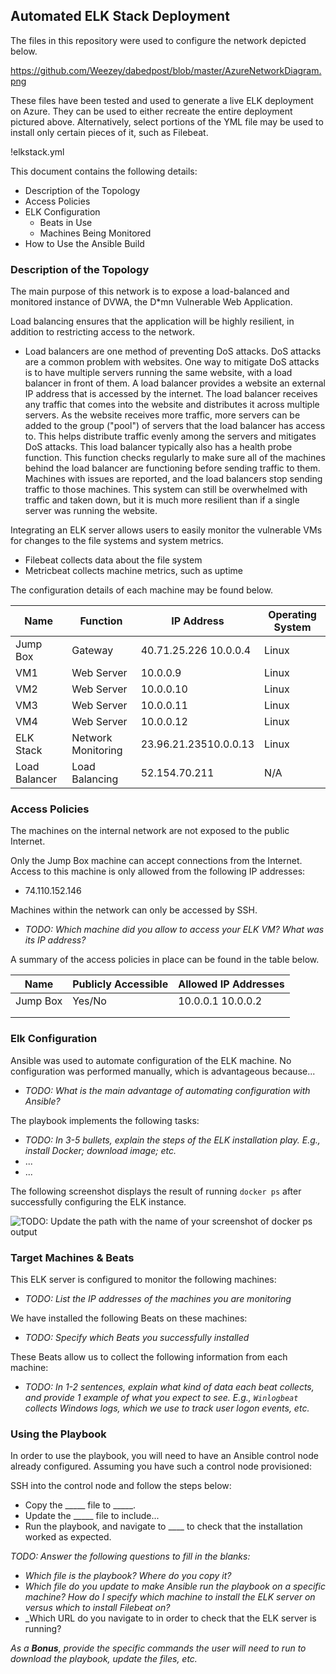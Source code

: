## Automated ELK Stack Deployment

The files in this repository were used to configure the network depicted below.

https://github.com/Weezey/dabedpost/blob/master/AzureNetworkDiagram.png

These files have been tested and used to generate a live ELK deployment on Azure. They can be used to either recreate the entire deployment pictured above. Alternatively, select portions of the YML file may be used to install only certain pieces of it, such as Filebeat.

!elkstack.yml

This document contains the following details:
- Description of the Topology
- Access Policies
- ELK Configuration
  - Beats in Use
  - Machines Being Monitored
- How to Use the Ansible Build


### Description of the Topology

The main purpose of this network is to expose a load-balanced and monitored instance of DVWA, the D*mn Vulnerable Web Application.

Load balancing ensures that the application will be highly resilient, in addition to restricting access to the network.

- Load balancers are one method of preventing DoS attacks. DoS attacks are a common problem with websites. One way to mitigate DoS attacks is to have multiple servers running the same website, with a load balancer in front of them. A load balancer provides a website an external IP address that is accessed by the internet. The load balancer receives any traffic that comes into the website and distributes it across multiple servers. As the website receives more traffic, more servers can be added to the group ("pool") of servers that the load balancer has access to. This helps distribute traffic evenly among the servers and mitigates DoS attacks. This load balancer typically also has a health probe function. This function checks regularly to make sure all of the machines behind the load balancer are functioning before sending traffic to them. Machines with issues are reported, and the load balancers stop sending traffic to those machines. This system can still be overwhelmed with traffic and taken down, but it is much more resilient than if a single server was running the website.

Integrating an ELK server allows users to easily monitor the vulnerable VMs for changes to the file systems and system metrics.

- Filebeat collects data about the file system
- Metricbeat collects machine metrics, such as uptime

The configuration details of each machine may be found below.

| Name          | Function           | IP Address             | Operating System |
|---------------|--------------------|------------------------|------------------|
| Jump Box      | Gateway            | 40.71.25.226 10.0.0.4  | Linux            |
| VM1           | Web Server         | 10.0.0.9               | Linux            |
| VM2           | Web Server         | 10.0.0.10              | Linux            |
| VM3           | Web Server         | 10.0.0.11              | Linux            |
| VM4           | Web Server         | 10.0.0.12              | Linux            |
| ELK Stack     | Network Monitoring |  23.96.21.23510.0.0.13 | Linux            |
| Load Balancer | Load Balancing     | 52.154.70.211          | N/A              |

### Access Policies

The machines on the internal network are not exposed to the public Internet. 

Only the Jump Box machine can accept connections from the Internet. Access to this machine is only allowed from the following IP addresses:
- 74.110.152.146

Machines within the network can only be accessed by SSH.
- _TODO: Which machine did you allow to access your ELK VM? What was its IP address?_

A summary of the access policies in place can be found in the table below.

| Name     | Publicly Accessible | Allowed IP Addresses |
|----------|---------------------|----------------------|
| Jump Box | Yes/No              | 10.0.0.1 10.0.0.2    |
|          |                     |                      |
|          |                     |                      |

### Elk Configuration

Ansible was used to automate configuration of the ELK machine. No configuration was performed manually, which is advantageous because...
- _TODO: What is the main advantage of automating configuration with Ansible?_

The playbook implements the following tasks:
- _TODO: In 3-5 bullets, explain the steps of the ELK installation play. E.g., install Docker; download image; etc._
- ...
- ...

The following screenshot displays the result of running `docker ps` after successfully configuring the ELK instance.

![TODO: Update the path with the name of your screenshot of docker ps output](Images/docker_ps_output.png)

### Target Machines & Beats
This ELK server is configured to monitor the following machines:
- _TODO: List the IP addresses of the machines you are monitoring_

We have installed the following Beats on these machines:
- _TODO: Specify which Beats you successfully installed_

These Beats allow us to collect the following information from each machine:
- _TODO: In 1-2 sentences, explain what kind of data each beat collects, and provide 1 example of what you expect to see. E.g., `Winlogbeat` collects Windows logs, which we use to track user logon events, etc._

### Using the Playbook
In order to use the playbook, you will need to have an Ansible control node already configured. Assuming you have such a control node provisioned: 

SSH into the control node and follow the steps below:
- Copy the _____ file to _____.
- Update the _____ file to include...
- Run the playbook, and navigate to ____ to check that the installation worked as expected.

_TODO: Answer the following questions to fill in the blanks:_
- _Which file is the playbook? Where do you copy it?_
- _Which file do you update to make Ansible run the playbook on a specific machine? How do I specify which machine to install the ELK server on versus which to install Filebeat on?_
- _Which URL do you navigate to in order to check that the ELK server is running?

_As a **Bonus**, provide the specific commands the user will need to run to download the playbook, update the files, etc._

